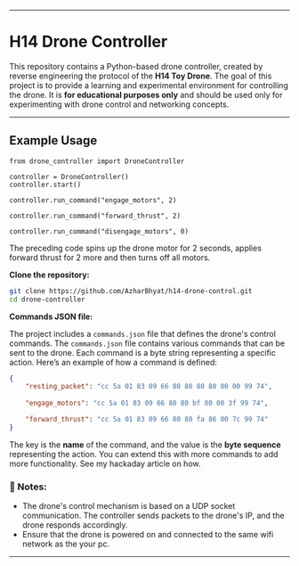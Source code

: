 
---

# H14 Drone Controller

This repository contains a Python-based drone controller, created by reverse engineering the protocol of the **H14 Toy Drone**. The goal of this project is to provide a learning and experimental environment for controlling the drone. It is **for educational purposes only** and should be used only for experimenting with drone control and networking concepts.

---

## Example Usage
```
from drone_controller import DroneController

controller = DroneController()
controller.start()

controller.run_command("engage_motors", 2)

controller.run_command("forward_thrust", 2)

controller.run_command("disengage_motors", 0)
```
The preceding code spins up the drone motor for 2 seconds, applies forward thrust for 2 more and then turns off all motors.

**Clone the repository:**

   ```bash
   git clone https://github.com/AzharBhyat/h14-drone-control.git
   cd drone-controller
   ```

**Commands JSON file:**

   The project includes a `commands.json` file that defines the drone's control commands. The `commands.json` file contains various commands that can be sent to the drone. Each command is a byte string representing a specific action. Here’s an example of how a command is defined:

```json
{
    "resting_packet": "cc 5a 01 83 09 66 80 80 80 80 00 00 99 74",
    
    "engage_motors": "cc 5a 01 83 09 66 80 80 bf 80 00 3f 99 74",

    "forward_thrust": "cc 5a 01 83 09 66 80 80 fa 86 00 7c 99 74"
}
```

The key is the **name** of the command, and the value is the **byte sequence** representing the action. You can extend this with more commands to add more functionality.
See my hackaday article on how.

### 📝 Notes:

* The drone's control mechanism is based on a UDP socket communication. The controller sends packets to the drone's IP, and the drone responds accordingly.
* Ensure that the drone is powered on and connected to the same wifi network as the your pc.


---